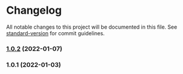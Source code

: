 # Changelog

All notable changes to this project will be documented in this file. See [standard-version](https://github.com/conventional-changelog/standard-version) for commit guidelines.

### [1.0.2](https://github.com/postgood-dev/crm-scrapper/compare/v1.0.1...v1.0.2) (2022-01-07)

### 1.0.1 (2022-01-03)
